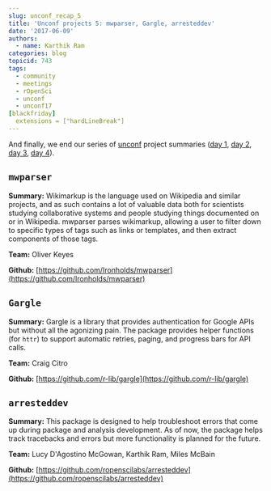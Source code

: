 ```yaml
---
slug: unconf_recap_5
title: 'Unconf projects 5: mwparser, Gargle, arresteddev'
date: '2017-06-09'
authors:
  - name: Karthik Ram
categories: blog
topicid: 743
tags:
  - community
  - meetings
  - rOpenSci
  - unconf
  - unconf17
[blackfriday]
  extensions = ["hardLineBreak"]
---
```


And finally, we end our series of [unconf](https://ropensci.org/blog/blog/2017/06/02/unconf2017) project summaries ([day 1](https://ropensci.org/blog/blog/2017/06/05/unconf_recap_1), [day 2](https://ropensci.org/blog/blog/2017/06/06/unconf_recap_2), [day 3](https://ropensci.org/blog/blog/2017/06/07/unconf_projects_3), [day 4](https://ropensci.org/blog/blog/2017/06/08/unconf_recap_4)).


## `mwparser`

**Summary:**  Wikimarkup is the language used on Wikipedia and similar projects, and as such contains a lot of valuable data both for scientists studying collaborative systems and people studying things documented on or in Wikipedia. mwparser parses wikimarkup, allowing a user to filter down to specific types of tags such as links or templates, and then extract components of those tags.

**Team:** Oliver Keyes

**Github:** [https://github.com/Ironholds/mwparser](https://github.com/Ironholds/mwparser)

## `Gargle`

**Summary:** Gargle is a library that provides authentication for Google APIs but without all the agonizing pain. The package provides helper functions (for `httr`) to support automatic retries, paging, and progress bars for API calls.

**Team:** Craig Citro

**Github:** [https://github.com/r-lib/gargle](https://github.com/r-lib/gargle)

## `arresteddev`

**Summary:** This package is designed to help troubleshoot errors that come up during package and analysis development. As of now, the package helps track tracebacks and errors but more functionality is planned for the future.

**Team:** Lucy D'Agostino McGowan, Karthik Ram, Miles McBain

**Github:** [https://github.com/ropenscilabs/arresteddev](https://github.com/ropenscilabs/arresteddev)

